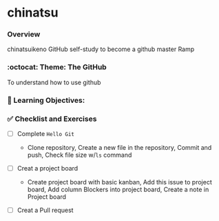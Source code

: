 # chinatsu
### Overview 
chinatsuikeno GitHub self-study to become a github master Ramp

### :octocat: Theme: The GitHub 
To understand how to use github

### :apple: Learning Objectives:  

### :white_check_mark: Checklist and Exercises 

- [ ] Complete `Hello Git`
  - Clone repository, Create a new file in the repository, Commit and push, Check file size w/`ls` command

- [ ] Creat a project board
  - Create project board with basic kanban, Add this issue to project board, Add column Blockers into project board, Create a note in Project board
- [ ] Creat a Pull request
